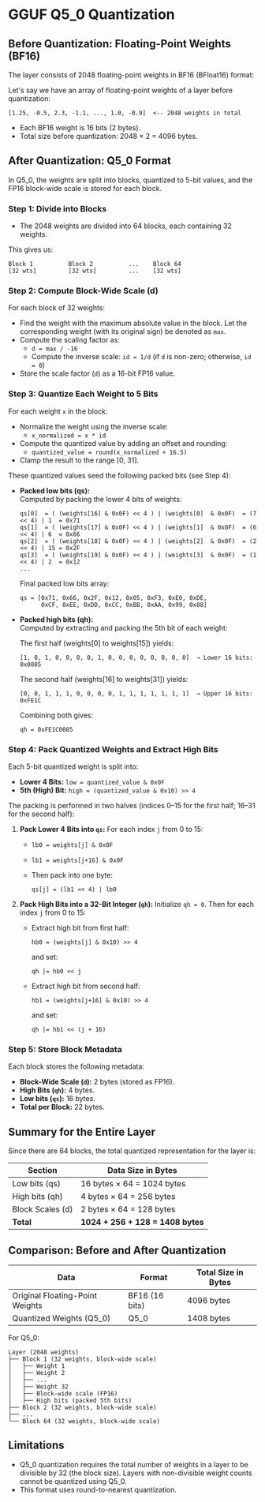 # GGUF Q5_0 Quantization

## Before Quantization: Floating-Point Weights (BF16)

The layer consists of 2048 floating-point weights in BF16 (BFloat16) format:

Let's say we have an array of floating-point weights of a layer before quantization:

    [1.25, -0.5, 2.3, -1.1, ..., 1.0, -0.9]  <-- 2048 weights in total

 * Each BF16 weight is 16 bits (2 bytes).
 * Total size before quantization: 2048 × 2 = 4096 bytes.

## After Quantization: Q5_0 Format

In Q5_0, the weights are split into blocks, quantized to 5-bit values, and the FP16 block-wide scale is stored for each block.

### Step 1: Divide into Blocks

* The 2048 weights are divided into 64 blocks, each containing 32 weights.

This gives us:

    Block 1          Block 2          ...    Block 64
    [32 wts]         [32 wts]         ...    [32 wts]

### Step 2: Compute Block-Wide Scale (d)

For each block of 32 weights:

* Find the weight with the maximum absolute value in the block. Let the corresponding weight (with its original sign) be denoted as `max`.
* Compute the scaling factor as:
    * `d = max / -16`
    * Compute the inverse scale: `id = 1/d` (if `d` is non-zero; otherwise, `id = 0`)
* Store the scale factor (`d`) as a 16-bit FP16 value.

### Step 3: Quantize Each Weight to 5 Bits

For each weight `x` in the block:

* Normalize the weight using the inverse scale:
    * `x_normalized = x * id`
* Compute the quantized value by adding an offset and rounding:
    * `quantized_value = round(x_normalized + 16.5)`
* Clamp the result to the range [0, 31].

These quantized values seed the following packed bits (see Step 4):

- **Packed low bits (qs):**  
  Computed by packing the lower 4 bits of weights:
  
  ```
  qs[0]  = ( (weights[16] & 0x0F) << 4 ) | (weights[0]  & 0x0F)  = (7  << 4) | 1  = 0x71
  qs[1]  = ( (weights[17] & 0x0F) << 4 ) | (weights[1]  & 0x0F)  = (6  << 4) | 6  = 0x66
  qs[2]  = ( (weights[18] & 0x0F) << 4 ) | (weights[2]  & 0x0F)  = (2  << 4) | 15 = 0x2F
  qs[3]  = ( (weights[19] & 0x0F) << 4 ) | (weights[3]  & 0x0F)  = (1  << 4) | 2  = 0x12
  ...
  ```
  Final packed low bits array:
  
  ```
  qs = [0x71, 0x66, 0x2F, 0x12, 0x05, 0xF3, 0xE0, 0xDE,
        0xCF, 0xEE, 0xDD, 0xCC, 0xBB, 0xAA, 0x99, 0x88]
  ```

- **Packed high bits (qh):**  
  Computed by extracting and packing the 5th bit of each weight:
  
  The first half (weights[0] to weights[15]) yields:
  
  ```
  [1, 0, 1, 0, 0, 0, 0, 1, 0, 0, 0, 0, 0, 0, 0, 0]  → Lower 16 bits: 0x0085
  ```
  
  The second half (weights[16] to weights[31]) yields:
  
  ```
  [0, 0, 1, 1, 1, 0, 0, 0, 0, 1, 1, 1, 1, 1, 1, 1]  → Upper 16 bits: 0xFE1C
  ```
  
  Combining both gives:
  
  ```
  qh = 0xFE1C0085
  ```

### Step 4: Pack Quantized Weights and Extract High Bits

Each 5-bit quantized weight is split into:
- **Lower 4 Bits:** `low = quantized_value & 0x0F`
- **5th (High) Bit:** `high = (quantized_value & 0x10) >> 4`

The packing is performed in two halves (indices 0–15 for the first half; 16–31 for the second half):

1. **Pack Lower 4 Bits into `qs`:**
   For each index `j` from 0 to 15:
   - `lb0 = weights[j] & 0x0F`
   - `lb1 = weights[j+16] & 0x0F`
   - Then pack into one byte:
     
         qs[j] = (lb1 << 4) | lb0

2. **Pack High Bits into a 32-Bit Integer (`qh`):**
   Initialize `qh = 0`. Then for each index `j` from 0 to 15:
   - Extract high bit from first half:
     
         hb0 = (weights[j] & 0x10) >> 4
     
     and set:
     
         qh |= hb0 << j
     
   - Extract high bit from second half:
     
         hb1 = (weights[j+16] & 0x10) >> 4
     
     and set:
     
         qh |= hb1 << (j + 16)

### Step 5: Store Block Metadata

Each block stores the following metadata:
* **Block-Wide Scale (`d`):** 2 bytes (stored as FP16).
* **High Bits (`qh`):** 4 bytes.
* **Low bits (`qs`):** 16 bytes.
* **Total per Block:** 22 bytes.

## Summary for the Entire Layer

Since there are 64 blocks, the total quantized representation for the layer is:

| Section              | Data Size in Bytes         |
|----------------------|----------------------------|
| Low bits (qs)        | 16 bytes × 64 = 1024 bytes  |
| High bits (qh)       | 4 bytes × 64 = 256 bytes   |
| Block Scales (d)     | 2 bytes × 64 = 128 bytes   |
| **Total**            | **1024 + 256 + 128 = 1408 bytes** |

## Comparison: Before and After Quantization

| Data                                   | Format        | Total Size in Bytes |
|----------------------------------------|---------------|---------------------|
| Original Floating-Point Weights        | BF16 (16 bits)| 4096 bytes          |
| Quantized Weights (Q5_0)                | Q5_0          | 1408 bytes          |

For Q5_0:

    Layer (2048 weights)
    ├── Block 1 (32 weights, block-wide scale)
    │   ├── Weight 1
    │   ├── Weight 2
    │   ├── ...
    │   ├── Weight 32
    │   ├── Block-wide scale (FP16)
    │   ├── High bits (packed 5th bits)
    ├── Block 2 (32 weights, block-wide scale)
    ├── ...
    └── Block 64 (32 weights, block-wide scale)

## Limitations

* Q5_0 quantization requires the total number of weights in a layer to be divisible by 32 (the block size). Layers with non-divisible weight counts cannot be quantized using Q5_0.
* This format uses round-to-nearest quantization.
